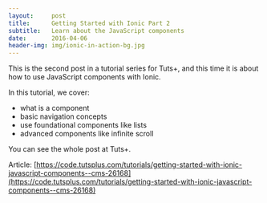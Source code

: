 ```yaml
---
layout:     post
title:      Getting Started with Ionic Part 2
subtitle:   Learn about the JavaScript components
date:       2016-04-06
header-img: img/ionic-in-action-bg.jpg
---
```


This is the second post in a tutorial series for Tuts+, and this time it is about how to use JavaScript components with Ionic.

In this tutorial, we cover:

* what is a component
* basic navigation concepts
* use foundational components like lists
* advanced components like infinite scroll

You can see the whole post at Tuts+.

Article: [https://code.tutsplus.com/tutorials/getting-started-with-ionic-javascript-components--cms-26168](https://code.tutsplus.com/tutorials/getting-started-with-ionic-javascript-components--cms-26168)